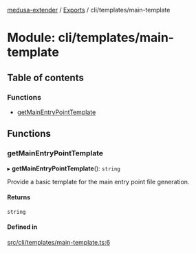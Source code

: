 [medusa-extender](../README.md) / [Exports](../modules.md) / cli/templates/main-template

# Module: cli/templates/main-template

## Table of contents

### Functions

- [getMainEntryPointTemplate](cli_templates_main_template.md#getmainentrypointtemplate)

## Functions

### getMainEntryPointTemplate

▸ **getMainEntryPointTemplate**(): `string`

Provide a basic template for the main entry point file generation.

#### Returns

`string`

#### Defined in

[src/cli/templates/main-template.ts:6](https://github.com/adrien2p/medusa-extender/blob/9478406/src/cli/templates/main-template.ts#L6)
